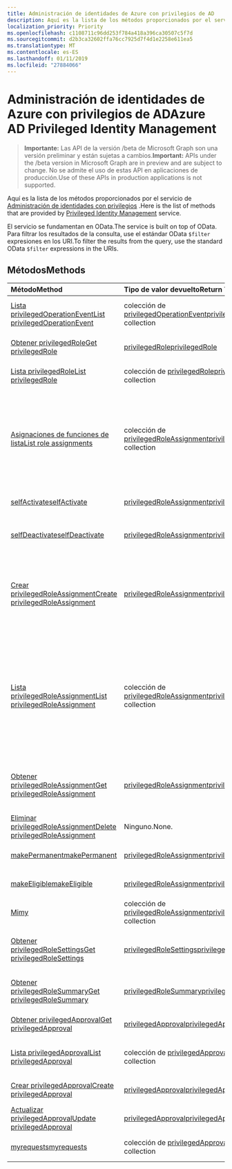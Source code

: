 ```yaml
---
title: Administración de identidades de Azure con privilegios de AD
description: Aquí es la lista de los métodos proporcionados por el servicio de administración de identidades con privilegios.
localization_priority: Priority
ms.openlocfilehash: c1108711c96dd253f784a418a396ca30507c5f7d
ms.sourcegitcommit: d2b3ca32602ffa76cc7925d7f4d1e2258e611ea5
ms.translationtype: MT
ms.contentlocale: es-ES
ms.lasthandoff: 01/11/2019
ms.locfileid: "27884066"
---
```

# <a name="azure-ad-privileged-identity-management"></a><span data-ttu-id="81514-103">Administración de identidades de Azure con privilegios de AD</span><span class="sxs-lookup"><span data-stu-id="81514-103">Azure AD Privileged Identity Management</span></span>

> <span data-ttu-id="81514-104">**Importante:** Las API de la versión /beta de Microsoft Graph son una versión preliminar y están sujetas a cambios.</span><span class="sxs-lookup"><span data-stu-id="81514-104">**Important:** APIs under the /beta version in Microsoft Graph are in preview and are subject to change.</span></span> <span data-ttu-id="81514-105">No se admite el uso de estas API en aplicaciones de producción.</span><span class="sxs-lookup"><span data-stu-id="81514-105">Use of these APIs in production applications is not supported.</span></span>

<span data-ttu-id="81514-106">Aquí es la lista de los métodos proporcionados por el servicio de [Administración de identidades con privilegios](https://azure.microsoft.com/en-us/documentation/articles/active-directory-privileged-identity-management-configure/) .</span><span class="sxs-lookup"><span data-stu-id="81514-106">Here is the list of methods that are provided by [Privileged Identity Management](https://azure.microsoft.com/en-us/documentation/articles/active-directory-privileged-identity-management-configure/) service.</span></span>

<span data-ttu-id="81514-107">El servicio se fundamentan en OData.</span><span class="sxs-lookup"><span data-stu-id="81514-107">The service is built on top of OData.</span></span> <span data-ttu-id="81514-108">Para filtrar los resultados de la consulta, use el estándar OData ``$filter`` expresiones en los URI.</span><span class="sxs-lookup"><span data-stu-id="81514-108">To filter the results from the query, use the standard OData ``$filter`` expressions in the URIs.</span></span>

## <a name="methods"></a><span data-ttu-id="81514-109">Métodos</span><span class="sxs-lookup"><span data-stu-id="81514-109">Methods</span></span>

| <span data-ttu-id="81514-110">Método</span><span class="sxs-lookup"><span data-stu-id="81514-110">Method</span></span>           | <span data-ttu-id="81514-111">Tipo de valor devuelto</span><span class="sxs-lookup"><span data-stu-id="81514-111">Return Type</span></span>    |<span data-ttu-id="81514-112">Descripción</span><span class="sxs-lookup"><span data-stu-id="81514-112">Description</span></span>|
|:---------------|:--------|:----------|
|[<span data-ttu-id="81514-113">Lista privilegedOperationEvent</span><span class="sxs-lookup"><span data-stu-id="81514-113">List privilegedOperationEvent</span></span>](../api/privilegedoperationevent-list.md) | <span data-ttu-id="81514-114">colección de [privilegedOperationEvent](privilegedoperationevent.md)</span><span class="sxs-lookup"><span data-stu-id="81514-114">[privilegedOperationEvent](privilegedoperationevent.md) collection</span></span> |<span data-ttu-id="81514-115">Obtener la colección de objetos privilegedOperationEvent.</span><span class="sxs-lookup"><span data-stu-id="81514-115">Get privilegedOperationEvent object collection.</span></span> |
|[<span data-ttu-id="81514-116">Obtener privilegedRole</span><span class="sxs-lookup"><span data-stu-id="81514-116">Get privilegedRole</span></span>](../api/privilegedrole-get.md) |[<span data-ttu-id="81514-117">privilegedRole</span><span class="sxs-lookup"><span data-stu-id="81514-117">privilegedRole</span></span>](privilegedrole.md)| <span data-ttu-id="81514-118">Obtenga un objeto privilegedRole.</span><span class="sxs-lookup"><span data-stu-id="81514-118">Get a privilegedRole object.</span></span>|
|[<span data-ttu-id="81514-119">Lista privilegedRole</span><span class="sxs-lookup"><span data-stu-id="81514-119">List privilegedRole</span></span>](../api/privilegedrole-list.md) | <span data-ttu-id="81514-120">colección de [privilegedRole](privilegedrole.md)</span><span class="sxs-lookup"><span data-stu-id="81514-120">[privilegedRole](privilegedrole.md) collection</span></span> |<span data-ttu-id="81514-121">Obtener la colección de objetos privilegedRole.</span><span class="sxs-lookup"><span data-stu-id="81514-121">Get privilegedRole object collection.</span></span> |
|[<span data-ttu-id="81514-122">Asignaciones de funciones de lista</span><span class="sxs-lookup"><span data-stu-id="81514-122">List role assignments</span></span>](../api/privilegedrole-list-assignments.md) | <span data-ttu-id="81514-123">colección de [privilegedRoleAssignment](privilegedroleassignment.md)</span><span class="sxs-lookup"><span data-stu-id="81514-123">[privilegedRoleAssignment](privilegedroleassignment.md) collection</span></span> |<span data-ttu-id="81514-124">Obtener la colección privilegedRoleAssignment para la función determinada.</span><span class="sxs-lookup"><span data-stu-id="81514-124">Get privilegedRoleAssignment collection for the particular role.</span></span> <span data-ttu-id="81514-125">Cada privilegedRoleAssignment representa una asignación de roles a un usuario.</span><span class="sxs-lookup"><span data-stu-id="81514-125">Each privilegedRoleAssignment represents a role assignment to a user.</span></span>|
|[<span data-ttu-id="81514-126">selfActivate</span><span class="sxs-lookup"><span data-stu-id="81514-126">selfActivate</span></span>](../api/privilegedrole-selfactivate.md) | [<span data-ttu-id="81514-127">privilegedRoleAssignment</span><span class="sxs-lookup"><span data-stu-id="81514-127">privilegedRoleAssignment</span></span>](privilegedroleassignment.md) |<span data-ttu-id="81514-128">Activar la función que se asigna al solicitante.</span><span class="sxs-lookup"><span data-stu-id="81514-128">Activate the role that is assigned to the requestor.</span></span>|
|[<span data-ttu-id="81514-129">selfDeactivate</span><span class="sxs-lookup"><span data-stu-id="81514-129">selfDeactivate</span></span>](../api/privilegedrole-selfdeactivate.md) | [<span data-ttu-id="81514-130">privilegedRoleAssignment</span><span class="sxs-lookup"><span data-stu-id="81514-130">privilegedRoleAssignment</span></span>](privilegedroleassignment.md) |<span data-ttu-id="81514-131">Desactivación de la función que se asigna al solicitante.</span><span class="sxs-lookup"><span data-stu-id="81514-131">Deactivate the role that is assigned to the requestor.</span></span>|
|[<span data-ttu-id="81514-132">Crear privilegedRoleAssignment</span><span class="sxs-lookup"><span data-stu-id="81514-132">Create privilegedRoleAssignment</span></span>](../api/privilegedroleassignment-post-privilegedroleassignments.md) |[<span data-ttu-id="81514-133">privilegedRoleAssignment</span><span class="sxs-lookup"><span data-stu-id="81514-133">privilegedRoleAssignment</span></span>](privilegedroleassignment.md)| <span data-ttu-id="81514-134">Para crear un nuevo privilegedRoleAssignment (asignación de rol), la publicación de la colección privilegedRoleAssignments.</span><span class="sxs-lookup"><span data-stu-id="81514-134">Create a new privilegedRoleAssignment (role assignment) by posting to the privilegedRoleAssignments collection.</span></span>|
|[<span data-ttu-id="81514-135">Lista privilegedRoleAssignment</span><span class="sxs-lookup"><span data-stu-id="81514-135">List privilegedRoleAssignment</span></span>](../api/privilegedroleassignment-list.md) | <span data-ttu-id="81514-136">colección de [privilegedRoleAssignment](privilegedroleassignment.md)</span><span class="sxs-lookup"><span data-stu-id="81514-136">[privilegedRoleAssignment](privilegedroleassignment.md) collection</span></span> |<span data-ttu-id="81514-137">Obtener la colección de objetos privilegedRoleAssignment.</span><span class="sxs-lookup"><span data-stu-id="81514-137">Get privilegedRoleAssignment object collection.</span></span> <span data-ttu-id="81514-138">La colección contiene todas las asignaciones de roles para la organización.</span><span class="sxs-lookup"><span data-stu-id="81514-138">The collection contains all role assignments for the organization.</span></span> <span data-ttu-id="81514-139">Cada privilegedRoleAssignment representa una asignación de roles a un usuario.</span><span class="sxs-lookup"><span data-stu-id="81514-139">Each privilegedRoleAssignment represents a role assignment to a user.</span></span> |
|[<span data-ttu-id="81514-140">Obtener privilegedRoleAssignment</span><span class="sxs-lookup"><span data-stu-id="81514-140">Get privilegedRoleAssignment</span></span>](../api/privilegedroleassignment-get.md) | [<span data-ttu-id="81514-141">privilegedRoleAssignment</span><span class="sxs-lookup"><span data-stu-id="81514-141">privilegedRoleAssignment</span></span>](privilegedroleassignment.md)|<span data-ttu-id="81514-142">Obtener el objeto privilegedRoleAssignment con el identificador de asignación especificada.</span><span class="sxs-lookup"><span data-stu-id="81514-142">Get privilegedRoleAssignment object with the specified assignment id.</span></span> |
|[<span data-ttu-id="81514-143">Eliminar privilegedRoleAssignment</span><span class="sxs-lookup"><span data-stu-id="81514-143">Delete privilegedRoleAssignment</span></span>](../api/privilegedroleassignment-delete.md) | <span data-ttu-id="81514-144">Ninguno.</span><span class="sxs-lookup"><span data-stu-id="81514-144">None.</span></span> |<span data-ttu-id="81514-145">Eliminar el objeto privilegedRoleAssignment.</span><span class="sxs-lookup"><span data-stu-id="81514-145">Delete privilegedRoleAssignment object.</span></span> |
|[<span data-ttu-id="81514-146">makePermanent</span><span class="sxs-lookup"><span data-stu-id="81514-146">makePermanent</span></span>](../api/privilegedroleassignment-makepermanent.md) | [<span data-ttu-id="81514-147">privilegedRoleAssignment</span><span class="sxs-lookup"><span data-stu-id="81514-147">privilegedRoleAssignment</span></span>](privilegedroleassignment.md) |<span data-ttu-id="81514-148">Hacer que la asignación de rol como permanente.</span><span class="sxs-lookup"><span data-stu-id="81514-148">Make the role assignment as permanent.</span></span> |
|[<span data-ttu-id="81514-149">makeEligible</span><span class="sxs-lookup"><span data-stu-id="81514-149">makeEligible</span></span>](../api/privilegedroleassignment-makeeligible.md) | [<span data-ttu-id="81514-150">privilegedRoleAssignment</span><span class="sxs-lookup"><span data-stu-id="81514-150">privilegedRoleAssignment</span></span>](privilegedroleassignment.md) |<span data-ttu-id="81514-151">Hacer que la asignación de rol como elegibles.</span><span class="sxs-lookup"><span data-stu-id="81514-151">Make the role assignment as eligible.</span></span> |
|[<span data-ttu-id="81514-152">Mi</span><span class="sxs-lookup"><span data-stu-id="81514-152">my</span></span>](../api/privilegedroleassignment-my.md) | <span data-ttu-id="81514-153">colección de [privilegedRoleAssignment](privilegedroleassignment.md)</span><span class="sxs-lookup"><span data-stu-id="81514-153">[privilegedRoleAssignment](privilegedroleassignment.md) collection</span></span>|<span data-ttu-id="81514-154">Obtener las asignaciones de funciones del solicitante.</span><span class="sxs-lookup"><span data-stu-id="81514-154">Get the requestor's role assignments.</span></span> |
|[<span data-ttu-id="81514-155">Obtener privilegedRoleSettings</span><span class="sxs-lookup"><span data-stu-id="81514-155">Get privilegedRoleSettings</span></span>](../api/privilegedrolesettings-get.md) | [<span data-ttu-id="81514-156">privilegedRoleSettings</span><span class="sxs-lookup"><span data-stu-id="81514-156">privilegedRoleSettings</span></span>](../resources/privilegedrolesettings.md)|<span data-ttu-id="81514-157">Recuperar las propiedades del objeto privilegedRoleSettings.</span><span class="sxs-lookup"><span data-stu-id="81514-157">Retrieve the properties of privilegedRoleSettings object.</span></span> |
|[<span data-ttu-id="81514-158">Obtener privilegedRoleSummary</span><span class="sxs-lookup"><span data-stu-id="81514-158">Get privilegedRoleSummary</span></span>](../api/privilegedrolesummary-get.md) | [<span data-ttu-id="81514-159">privilegedRoleSummary</span><span class="sxs-lookup"><span data-stu-id="81514-159">privilegedRoleSummary</span></span>](../resources/privilegedrolesummary.md)|<span data-ttu-id="81514-160">Recupere el objeto privilegedRoleSummary.</span><span class="sxs-lookup"><span data-stu-id="81514-160">Retrieve the privilegedRoleSummary object.</span></span> |
|[<span data-ttu-id="81514-161">Obtener privilegedApproval</span><span class="sxs-lookup"><span data-stu-id="81514-161">Get privilegedApproval</span></span>](../api/privilegedapproval-get.md) |[<span data-ttu-id="81514-162">privilegedApproval</span><span class="sxs-lookup"><span data-stu-id="81514-162">privilegedApproval</span></span>](privilegedapproval.md)| <span data-ttu-id="81514-163">Obtenga un objeto privilegedApproval.</span><span class="sxs-lookup"><span data-stu-id="81514-163">Get a privilegedApproval object.</span></span>|
|[<span data-ttu-id="81514-164">Lista privilegedApproval</span><span class="sxs-lookup"><span data-stu-id="81514-164">List privilegedApproval</span></span>](../api/privilegedapproval-list.md) | <span data-ttu-id="81514-165">colección de [privilegedApproval](privilegedapproval.md)</span><span class="sxs-lookup"><span data-stu-id="81514-165">[privilegedApproval](privilegedapproval.md) collection</span></span> |<span data-ttu-id="81514-166">Obtener la colección de objetos privilegedApproval.</span><span class="sxs-lookup"><span data-stu-id="81514-166">Get privilegedApproval object collection.</span></span> |
|[<span data-ttu-id="81514-167">Crear privilegedApproval</span><span class="sxs-lookup"><span data-stu-id="81514-167">Create privilegedApproval</span></span>](../api/privilegedapproval-post-privilegedapproval.md) | [<span data-ttu-id="81514-168">privilegedApproval</span><span class="sxs-lookup"><span data-stu-id="81514-168">privilegedApproval</span></span>](privilegedapproval.md)    |<span data-ttu-id="81514-169">Crear objeto privilegedApproval.</span><span class="sxs-lookup"><span data-stu-id="81514-169">Create privilegedApproval object.</span></span> |
|[<span data-ttu-id="81514-170">Actualizar privilegedApproval</span><span class="sxs-lookup"><span data-stu-id="81514-170">Update privilegedApproval</span></span>](../api/privilegedapproval-update.md) | [<span data-ttu-id="81514-171">privilegedApproval</span><span class="sxs-lookup"><span data-stu-id="81514-171">privilegedApproval</span></span>](privilegedapproval.md) |<span data-ttu-id="81514-172">Actualizar el objeto privilegedApproval.</span><span class="sxs-lookup"><span data-stu-id="81514-172">Update privilegedApproval object.</span></span> |
|[<span data-ttu-id="81514-173">myrequests</span><span class="sxs-lookup"><span data-stu-id="81514-173">myrequests</span></span>](../api/privilegedapproval-myrequests.md) | <span data-ttu-id="81514-174">colección de [privilegedApproval](privilegedapproval.md)</span><span class="sxs-lookup"><span data-stu-id="81514-174">[privilegedApproval](privilegedapproval.md) collection</span></span>|<span data-ttu-id="81514-175">Obtenga las solicitudes de aprobación del solicitante.</span><span class="sxs-lookup"><span data-stu-id="81514-175">Get the requestor's approval requests.</span></span> |

<!-- uuid: 8fcb5dbc-d5aa-4681-8e31-b001d5168d79
2015-10-25 14:57:30 UTC -->
<!-- {
  "type": "#page.annotation",
  "description": "Service root",
  "keywords": "",
  "section": "documentation",
  "tocPath": ""
}-->
